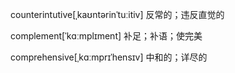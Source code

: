 counterintutive[ˌkaʊntərinˈtuːitiv] 反常的；违反直觉的  

complement[ˈkɑːmplɪment] 补足；补语；使完美  

comprehensive[ˌkɑːmprɪˈhensɪv] 中和的；详尽的  


